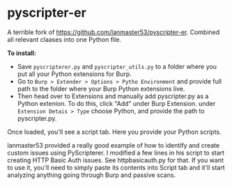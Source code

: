 # pyscripter-er

A terrible fork of https://github.com/lanmaster53/pyscripter-er. Combined all relevant claases into one Python file. 

**To install:**
* Save `pyscripterer.py` and `pyscripter_utils.py` to a folder where you put all your Python extensions for Burp. 
* Go to `Burp > Extender > Options > Pytho Environment` and provide full path to the folder where your Burp Python extensions live.
* Then head over to Extensions and manually add pyscripter.py as a Python extenion. To do this, click "Add" under Burp Extension. under `Extension Detais > Type` choose Python, and provide the path to pyscripter.py. 

Once loaded, you'll see a script tab. Here you provide your Python scripts. 

lanmaster53 provided a really good example of how to identify and create custom issues using PyScripterer. I modified a few lines in his script to start creating HTTP Basic Auth issues. See httpbasicauth.py for that. If you want to use it, you'll need to simply paste its contents into Script tab and it'll start analyzing anything going through Burp and passive scans. 


